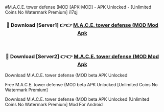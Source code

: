 #M.A.C.E. tower defense (MOD [APK-MOD] - APK Unlocked - [Unlimited Coins No Watermark Premium] i17qj



<div align="center">

<h3>🔴 Download [Server1] 👉👉 <a href="https://momento.my/?title=M.A.C.E._tower_defense_(MOD">M.A.C.E. tower defense (MOD Mod Apk</a></h3><br>

<h3>🔴 Download [Server2] 👉👉 <a href="https://momento.my/?title=M.A.C.E._tower_defense_(MOD">M.A.C.E. tower defense (MOD Mod Apk</a></h3>
</div>



Download M.A.C.E. tower defense (MOD beta APK Unlocked

Free M.A.C.E. tower defense (MOD beta APK Unlocked [Unlimited Coins No Watermark Premium]

Download M.A.C.E. tower defense (MOD beta APK Unlocked [Unlimited Coins No Watermark Premium] Mod For Android
